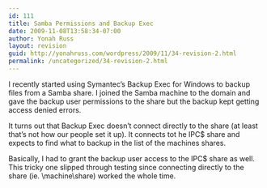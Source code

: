 ```yaml
---
id: 111
title: Samba Permissions and Backup Exec
date: 2009-11-08T13:58:34-07:00
author: Yonah Russ
layout: revision
guid: http://yonahruss.com/wordpress/2009/11/34-revision-2.html
permalink: /uncategorized/34-revision-2.html
---
```

I recently started using Symantec&#8217;s Backup Exec for Windows to backup files from a Samba share. I joined the Samba machine to the domain and gave the backup user permissions to the share but the backup kept getting access denied errors.

It turns out that Backup Exec doesn&#8217;t connect directly to the share (at least that&#8217;s not how our people set it up). It connects tot he IPC$ share and expects to find what to backup in the list of the machines shares.

Basically, I had to grant the backup user access to the IPC$ share as well. This tricky one slipped through testing since connecting directly to the share (ie. \\machine\share\) worked the whole time.